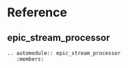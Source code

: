 # Reference

## epic_stream_processor

```{eval-rst}
.. automodule:: epic_stream_processor
   :members:
```
